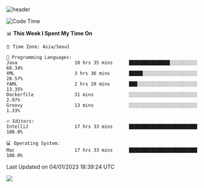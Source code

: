 ![header](https://capsule-render.vercel.app/api?type=Egg&color=timeAuto&height=300&section=header&text=PoPo&fontSize=90&animation=fadeIn)

  <!--START_SECTION:waka-->
![Code Time](http://img.shields.io/badge/Code%20Time-401%20hrs%2027%20mins-blue)

📊 **This Week I Spent My Time On** 

```text
⌚︎ Time Zone: Asia/Seoul

💬 Programming Languages: 
Java                     10 hrs 35 mins      ███████████████░░░░░░░░░░   60.34% 
XML                      3 hrs 36 mins       █████░░░░░░░░░░░░░░░░░░░░   20.57% 
YAML                     2 hrs 20 mins       ███░░░░░░░░░░░░░░░░░░░░░░   13.35% 
Dockerfile               31 mins             ░░░░░░░░░░░░░░░░░░░░░░░░░   2.97% 
Groovy                   13 mins             ░░░░░░░░░░░░░░░░░░░░░░░░░   1.33%

🔥 Editors: 
IntelliJ                 17 hrs 33 mins      █████████████████████████   100.0%

💻 Operating System: 
Mac                      17 hrs 33 mins      █████████████████████████   100.0%

```


 Last Updated on 04/01/2023 18:39:24 UTC
<!--END_SECTION:waka-->



<img src="https://capsule-render.vercel.app/api?type=Egg&color=timeAuto&height=300&section=footer&text=PoPo&fontSize=90&animation=fadeIn&reversal=true" />
